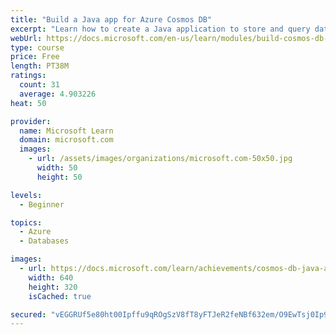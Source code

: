 ```yaml
---
title: "Build a Java app for Azure Cosmos DB"
excerpt: "Learn how to create a Java application to store and query data in Azure Cosmos DB"
webUrl: https://docs.microsoft.com/en-us/learn/modules/build-cosmos-db-java-app/
type: course
price: Free
length: PT38M
ratings:
  count: 31
  average: 4.903226
heat: 50

provider:
  name: Microsoft Learn
  domain: microsoft.com
  images:
    - url: /assets/images/organizations/microsoft.com-50x50.jpg
      width: 50
      height: 50

levels:
  - Beginner

topics:
  - Azure
  - Databases

images:
  - url: https://docs.microsoft.com/learn/achievements/cosmos-db-java-app-social.png
    width: 640
    height: 320
    isCached: true

secured: "vEGGRUf5e80ht00Ipffu9qROgSzV8fT8yFTJeR2feNBf632em/O9EwTsj0Ip9ZodTNQ9VCMp3Te4r4uSl33ATjD+qVrA3K2YcyaoXIlGDq4uZJM0lA3lq5QL7UbAywT+SZot2/QO5X6s/+f11j2EDAj6bIyUtxQxjJMS3L497IJalVP8V5QlPWU2WMr38c6NsLS5idY80xy9s4VoJf3MtxF/rngbIu/+MmDVJLhEpufkC3D0PoyZjjqXjPMIjMY1Tke4N/UpqQWeGvAg0yvl4POfmAcIwAMfJjQyovi5nXJ6u7/J4IybX6amXFkQpTa5nMTDf0ER1yfuR02uy5gydsXb7/DhVnl5FIv7KwjWtj+NujFv6jmx+W4m4/K1ZQysz5wNhtB4q0Hb6AbuxqW1L9Xd1mEEkH/L5v7bgsXPcJI=;8RNvO2+qbs/u5im0k43W7A=="
---
```


